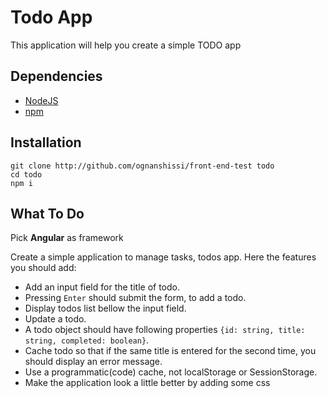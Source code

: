 # Todo App
This application will help you create a simple TODO app

## Dependencies
- [NodeJS](https://nodejs.org/en/)
- [npm](https://nodejs.org/en/)

## Installation
```console
git clone http://github.com/ognanshissi/front-end-test todo
cd todo
npm i
```
## What To Do
Pick **Angular** as framework

Create a simple application to manage tasks, todos app. Here the features you should add:
- Add an input field for the title of todo.
- Pressing `Enter` should submit the form, to add a todo.
- Display todos list bellow the input field.
- Update a todo.
- A todo object should have following properties `{id: string, title: string, completed: boolean}`.
- Cache todo so that if the same title is entered for the second time, you should display an error message.
- Use a programmatic(code) cache, not localStorage or SessionStorage.
- Make the application look a little better by adding some css

